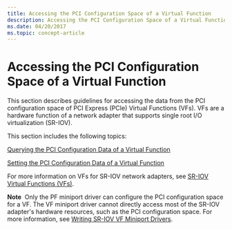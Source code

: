 ```yaml
---
title: Accessing the PCI Configuration Space of a Virtual Function
description: Accessing the PCI Configuration Space of a Virtual Function
ms.date: 04/20/2017
ms.topic: concept-article
---
```


# Accessing the PCI Configuration Space of a Virtual Function


This section describes guidelines for accessing the data from the PCI configuration space of PCI Express (PCIe) Virtual Functions (VFs). VFs are a hardware function of a network adapter that supports single root I/O virtualization (SR-IOV).

This section includes the following topics:

[Querying the PCI Configuration Data of a Virtual Function](overview-of-virtual-function-initialization-and-teardown.md)

[Setting the PCI Configuration Data of a Virtual Function](allocating-resources-for-a-virtual-function.md)

For more information on VFs for SR-IOV network adapters, see [SR-IOV Virtual Functions (VFs)](sr-iov-virtual-functions--vfs-.md).

**Note**  Only the PF miniport driver can configure the PCI configuration space for a VF. The VF miniport driver cannot directly access most of the SR-IOV adapter's hardware resources, such as the PCI configuration space. For more information, see [Writing SR-IOV VF Miniport Drivers](writing-sr-iov-vf-miniport-drivers.md).

 

 

 





